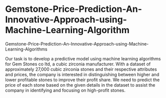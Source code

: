 # Gemstone-Price-Prediction-An-Innovative-Approach-using-Machine-Learning-Algorithm
Gemstone-Price-Prediction-An-Innovative-Approach-using-Machine-Learning-Algorithms


Our task is to develop a predictive model using machine learning algorithms for Gem Stones co ltd, a cubic zirconia manufacturer. With a dataset of approximately 27,000 cubic zirconia stones and their respective attributes and prices, the company is interested in distinguishing between higher and lower profitable stones to improve their profit share. We need to predict the price of each stone based on the given details in the dataset to assist the company in identifying and focusing on high-profit stones.
